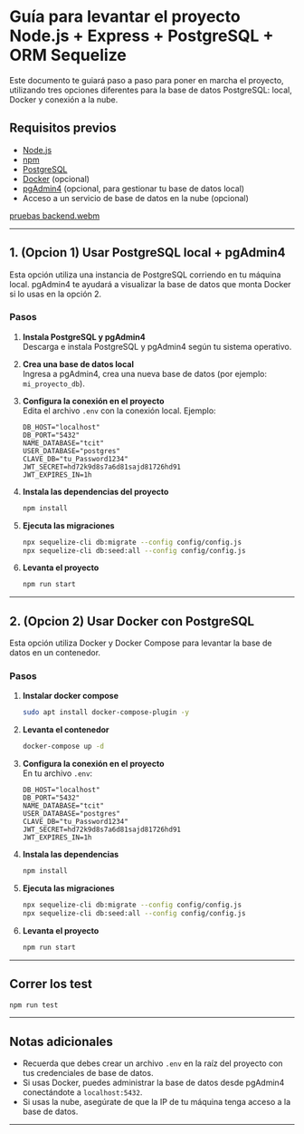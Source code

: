 # Guía para levantar el proyecto Node.js + Express + PostgreSQL + ORM Sequelize

Este documento te guiará paso a paso para poner en marcha el proyecto, utilizando tres opciones diferentes para la base de datos PostgreSQL: local, Docker y conexión a la nube.

## Requisitos previos

- [Node.js](https://nodejs.org/)
- [npm](https://www.npmjs.com/)
- [PostgreSQL](https://www.postgresql.org/)
- [Docker](https://www.docker.com/) (opcional)
- [pgAdmin4](https://www.pgadmin.org/) (opcional, para gestionar tu base de datos local)
- Acceso a un servicio de base de datos en la nube (opcional)

[pruebas backend.webm](https://github.com/user-attachments/assets/7521777a-9634-4b2f-a977-f346951c0c47)


---

## 1. (Opcion 1) Usar PostgreSQL local + pgAdmin4

Esta opción utiliza una instancia de PostgreSQL corriendo en tu máquina local. pgAdmin4 te ayudará a visualizar la base de datos que monta Docker si lo usas en la opción 2.

### Pasos

1. **Instala PostgreSQL y pgAdmin4**  
   Descarga e instala PostgreSQL y pgAdmin4 según tu sistema operativo.

2. **Crea una base de datos local**  
   Ingresa a pgAdmin4, crea una nueva base de datos (por ejemplo: `mi_proyecto_db`).

3. **Configura la conexión en el proyecto**  
   Edita el archivo `.env` con la conexión local. Ejemplo:
   ```
   DB_HOST="localhost"
   DB_PORT="5432"
   NAME_DATABASE="tcit"
   USER_DATABASE="postgres"
   CLAVE_DB="tu_Password1234"
   JWT_SECRET=hd72k9d8s7a6d81sajd81726hd91
   JWT_EXPIRES_IN=1h
   ```

4. **Instala las dependencias del proyecto**
   ```bash
   npm install
   ```

5. **Ejecuta las migraciones**
   ```bash
   npx sequelize-cli db:migrate --config config/config.js
   npx sequelize-cli db:seed:all --config config/config.js
   ```

6. **Levanta el proyecto**
   ```bash
   npm run start
   ```

---

## 2. (Opcion 2) Usar Docker con PostgreSQL

Esta opción utiliza Docker y Docker Compose para levantar la base de datos en un contenedor.

### Pasos

1. **Instalar docker compose**
   ```bash
   sudo apt install docker-compose-plugin -y
   ```

2. **Levanta el contenedor**
   ```bash
   docker-compose up -d
   ```

3. **Configura la conexión en el proyecto**  
   En tu archivo `.env`:
   ```
   DB_HOST="localhost"
   DB_PORT="5432"
   NAME_DATABASE="tcit"
   USER_DATABASE="postgres"
   CLAVE_DB="tu_Password1234"
   JWT_SECRET=hd72k9d8s7a6d81sajd81726hd91
   JWT_EXPIRES_IN=1h
   ```

4. **Instala las dependencias**
   ```bash
   npm install
   ```

5. **Ejecuta las migraciones**
   ```bash
   npx sequelize-cli db:migrate --config config/config.js
   npx sequelize-cli db:seed:all --config config/config.js
   ```

6. **Levanta el proyecto**
   ```bash
   npm run start
   ```

---
## Correr los test
   ```bash
   npm run test
   ```
---

## Notas adicionales

- Recuerda que debes crear un archivo `.env` en la raíz del proyecto con tus credenciales de base de datos.
- Si usas Docker, puedes administrar la base de datos desde pgAdmin4 conectándote a `localhost:5432`.
- Si usas la nube, asegúrate de que la IP de tu máquina tenga acceso a la base de datos.

---
